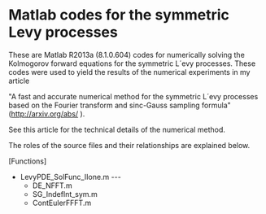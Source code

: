 Matlab codes for the symmetric Levy processes
====================

These are Matlab R2013a (8.1.0.604) codes for numerically solving the Kolmogorov forward equations for the symmetric L´evy processes. 
These codes were used to yield the results of the numerical experiments in my article

"A fast and accurate numerical method for the symmetric L´evy processes 
 based on the Fourier transform and sinc-Gauss sampling formula"
(http://arxiv.org/abs/ ).

See this article for the technical details of the numerical method.

The roles of the source files and their relationships are explained below. 

[Functions]
- LevyPDE_SolFunc_IIone.m  ---   
  - DE_NFFT.m
  - SG_IndefInt_sym.m
  - ContEulerFFFT.m
  
  


